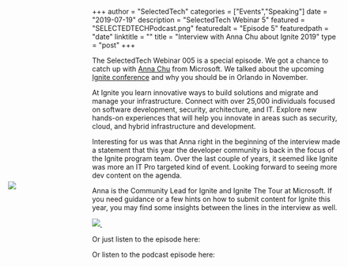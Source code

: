 +++
author = "SelectedTech"
categories = ["Events","Speaking"]
date = "2019-07-19"
description = "SelectedTech Webinar 5"
featured = "SELECTEDTECHPodcast.png"
featuredalt = "Episode 5"
featuredpath = "date"
linktitle = ""
title = "Interview with Anna Chu about Ignite 2019"
type = "post"
+++

The SelectedTech Webinar 005 is a special episode. We got a chance to catch up with [Anna Chu](https://twitter.com/_achu) from Microsoft. We talked about the upcoming [Ignite conference](https://www.microsoft.com/en-us/ignite) and why you should be in Orlando in November.

At Ignite you learn innovative ways to build solutions and migrate and manage your infrastructure. Connect with over 25,000 individuals focused on software development, security, architecture, and IT. Explore new hands-on experiences that will help you innovate in areas such as security, cloud, and hybrid infrastructure and development.

Interesting for us was that Anna right in the beginning of the interview made a statement that this year the developer community is back in the focus of the Ignite program team. Over the last couple of years, it seemed like Ignite was more an IT Pro targeted kind of event. Looking forward to seeing more dev content on the agenda.

Anna is the Community Lead for Ignite and Ignite The Tour at Microsoft. If you need guidance or a few hints on how to submit content for Ignite this year, you may find some insights between the lines in the interview as well.

<a data-fancybox href="https://youtu.be/3INWKbl6ths">
    <img class="card-img-top img-fluid" src="https://img.youtube.com/vi/3INWKbl6ths/mqdefault.jpg">
    <img src="/img/play.gif" style="position: relative; width:auto; background:transparent;top: -75px; left: -190px;"/>
</a>

Or just listen to the episode here:

<div id="buzzsprout-player-1467790"></div>
<script src="https://www.buzzsprout.com/482989/1467790-interview-with-anna-chu-from-microsoft.js?container_id=buzzsprout-player-1467790&player=small" type="text/javascript" charset="utf-8"></script>

Or listen to the podcast episode here:

<div id="buzzsprout-player-1467790"></div>
<script src="https://www.buzzsprout.com/482989/1467790-interview-with-anna-chu-from-microsoft.js?container_id=buzzsprout-player-1467790&player=small" type="text/javascript" charset="utf-8"></script>